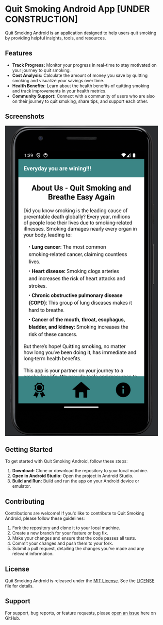# Quit Smoking Android App [UNDER CONSTRUCTION]

Quit Smoking Android is an application designed to help users quit smoking by providing helpful insights, tools, and resources.

## Features

- **Track Progress:** Monitor your progress in real-time to stay motivated on your journey to quit smoking.
- **Cost Analysis:** Calculate the amount of money you save by quitting smoking and visualize your savings over time.
- **Health Benefits:** Learn about the health benefits of quitting smoking and track improvements in your health metrics.
- **Community Support:** Connect with a community of users who are also on their journey to quit smoking, share tips, and support each other.

## Screenshots

![About Screen](media/about.png)

## Getting Started

To get started with Quit Smoking Android, follow these steps:

1. **Download:** Clone or download the repository to your local machine.
2. **Open in Android Studio:** Open the project in Android Studio.
3. **Build and Run:** Build and run the app on your Android device or emulator.

## Contributing

Contributions are welcome! If you'd like to contribute to Quit Smoking Android, please follow these guidelines:

1. Fork the repository and clone it to your local machine.
2. Create a new branch for your feature or bug fix.
3. Make your changes and ensure that the code passes all tests.
4. Commit your changes and push them to your fork.
5. Submit a pull request, detailing the changes you've made and any relevant information.

## License

Quit Smoking Android is released under the [MIT License](LICENSE). See the [LICENSE](LICENSE) file for details.

## Support

For support, bug reports, or feature requests, please [open an issue](https://github.com/inandi/smoke/issues) here on GitHub.

